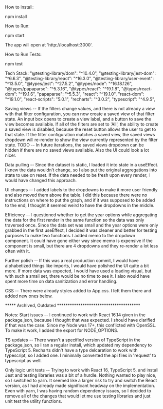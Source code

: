 How to Install:

npm install

How to Run:

npm start

The app will open at 'http://localhost:3000'.

How to Run Tests:

npm test

Tech Stack:
    "@testing-library/dom": "^10.4.0",
    "@testing-library/jest-dom": "^6.6.3",
    "@testing-library/react": "^16.3.0",
    "@testing-library/user-event": "^13.5.0",
    "@types/jest": "^27.5.2",
    "@types/node": "^16.18.126",
    "@types/papaparse": "^5.3.16",
    "@types/react": "^19.1.8",
    "@types/react-dom": "^19.1.6",
    "papaparse": "^5.5.3",
    "react": "^19.1.0",
    "react-dom": "^19.1.0",
    "react-scripts": "5.0.1",
    "recharts": "^3.0.2",
    "typescript": "^4.9.5",

Saving views -- If the filters change values, and there is not already a view with that filter configuration, you can now create a saved view of that filter state. An input box
opens to create a view label, and a button to save the view becomes available. If all of the filters are set to 'All', the ability to create a saved view is disabled, because the reset button allows the user to get to that state. If the filter configuration matches a saved view, the saved views dropdown will re-render to show the view currently represented by the filter state. TODO -- In future iterations, the saved views dropdown can be hidden if there are no saved views available. Also the UI could look a lot nicer.

Data pulling -- Since the dataset is static, I loaded it into state in a useEffect. I knew the data wouldn't change, so I also put the original aggregations into state to use on reset. If the data needed to be fresh upon every render, I would have changed this approach.

UI changes -- I added labels to the dropdowns to make it more user friendly and also moved them above the table. I did this because there were no instructions on where to put the graph, and if it was supposed to be added to the end, I thought it seemed weird to have the dropdowns in the middle.

Efficiency -- I questioned whether to get the year options while aggregating the data for the first render in the same function so the data was only traversed once. Since the data set was small and the year options were only grabbed in the first useEffect, I decided it was cleaner and better for testing purposes to make two functions. I added memo to the dropdown component. It could have gone either way since memo is expensive if the component is small, but there are 4 dropdowns and they re-render a lot less often with it.

Further polish -- If this was a real production commit, I would have alphabetized things like imports, I would have polished the UI quite a bit more. If more data was expected, I would have used a loading visual, but with such a small set, there would be no time to see it. I also would have spent more time on data sanitization and error handling.

CSS -- There were already styles added to App.css. I left them there and added new ones below.



***** Archived, Outdated ***************************************

Notes: Start issues -- I continued to work with React 16.14 given in the package.json, because I thought that was expected. I should have clarified if that was the case. Since my Node was 17+, this conflicted with OpenSSL. To make it work, I added the export for NODE_OPTIONS.

TS updates -- There wasn't a specified version of TypeScript in the package.json, so I ran a regular install, which updated my dependency to TypeScript 5. Recharts didn't have a type delcaration to work with typescript, so I added one. I minimally converted the api files in 'request' to typescript as well.

Only logic unit tests -- Trying to work with React 16, TypeScript 5, and install Jest and testing libraries was a bit of a hurdle. Nothing wanted to play nice, so I switched to yarn. It seemed like a larger risk to try and switch the React version, as I had already made significant headway on the implementation. Even with yarn, I was having random dependency issues, so I decided to remove all of the changes that would let me use testing libraries and just unit test the utility functions.

